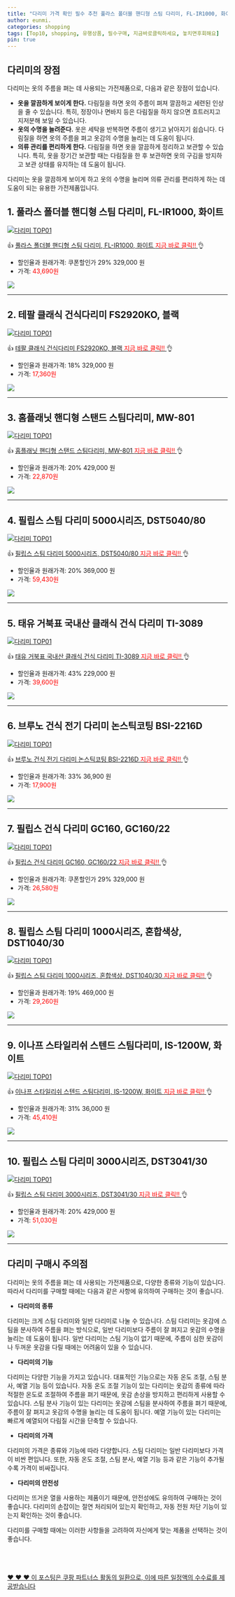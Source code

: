 ```yaml
---
title: "다리미 가격 확인 필수 추천 풀라스 폴더블 핸디형 스팀 다리미, FL-IR1000, 화이트 비교 장점 구매가이드"
author: eunmi.
categories: shopping
tags: [Top10, shopping, 유행상품, 필수구매, 지금바로클릭하세요, 놓치면후회해요]
pin: true
---
```

## 다리미의 장점

다리미는 옷의 주름을 펴는 데 사용되는 가전제품으로, 다음과 같은 장점이 있습니다.

* **옷을 깔끔하게 보이게 한다.** 다림질을 하면 옷의 주름이 펴져 깔끔하고 세련된 인상을 줄 수 있습니다. 특히, 정장이나 면바지 등은 다림질을 하지 않으면 흐트러지고 지저분해 보일 수 있습니다.
* **옷의 수명을 늘려준다.** 옷은 세탁을 반복하면 주름이 생기고 낡아지기 쉽습니다. 다림질을 하면 옷의 주름을 펴고 옷감의 수명을 늘리는 데 도움이 됩니다.
* **의류 관리를 편리하게 한다.** 다림질을 하면 옷을 깔끔하게 정리하고 보관할 수 있습니다. 특히, 옷을 장기간 보관할 때는 다림질을 한 후 보관하면 옷의 구김을 방지하고 보관 상태를 유지하는 데 도움이 됩니다.

다리미는 옷을 깔끔하게 보이게 하고 옷의 수명을 늘리며 의류 관리를 편리하게 하는 데 도움이 되는 유용한 가전제품입니다.

   

## 1. 풀라스 폴더블 핸디형 스팀 다리미, FL-IR1000, 화이트

[![다리미 TOP01](https://thumbnail6.coupangcdn.com/thumbnails/remote/230x230ex/image/vendor_inventory/e771/5b72c882e58d91f4e59ba44159cd761064dee1cc63f09d8a023fa856fbca.jpg)](https://link.coupang.com/re/AFFSDP?lptag=AF3617701&subid=GithubCoopas&pageKey=6723836766&traceid=V0-153&itemId=15644742648&vendorItemId=83139982036)


👍 [풀라스 폴더블 핸디형 스팀 다리미, FL-IR1000, 화이트 <font color=red> 지금 바로 클릭!! </font> ](https://link.coupang.com/re/AFFSDP?lptag=AF3617701&subid=GithubCoopas&pageKey=6723836766&traceid=V0-153&itemId=15644742648&vendorItemId=83139982036) 👌 


- 할인율과 원래가격: 쿠폰할인가 29%  329,000   원
- 가격: <span style='color:red'>43,690원</span>

[![](/discount_price.png)](https://link.coupang.com/re/AFFSDP?lptag=AF3617701&subid=GithubCoopas&pageKey=6723836766&traceid=V0-153&itemId=15644742648&vendorItemId=83139982036)

---


   

## 2. 테팔 클래식 건식다리미 FS2920KO, 블랙

[![다리미 TOP01](https://thumbnail6.coupangcdn.com/thumbnails/remote/230x230ex/image/retail/images/2017/04/11/12/5/e1ce432c-774a-4203-ac03-fc3d43165854.jpg)](https://link.coupang.com/re/AFFSDP?lptag=AF3617701&subid=GithubCoopas&pageKey=6843605289&traceid=V0-153&itemId=16280454249&vendorItemId=3124938690)


👍 [테팔 클래식 건식다리미 FS2920KO, 블랙 <font color=red> 지금 바로 클릭!! </font> ](https://link.coupang.com/re/AFFSDP?lptag=AF3617701&subid=GithubCoopas&pageKey=6843605289&traceid=V0-153&itemId=16280454249&vendorItemId=3124938690) 👌 


- 할인율과 원래가격: 18%  329,000   원
- 가격: <span style='color:red'>17,360원</span>

[![](/discount_price.png)](https://link.coupang.com/re/AFFSDP?lptag=AF3617701&subid=GithubCoopas&pageKey=6843605289&traceid=V0-153&itemId=16280454249&vendorItemId=3124938690)

---


   

## 3. 홈플래닛 핸디형 스탠드 스팀다리미, MW-801

[![다리미 TOP01](https://thumbnail6.coupangcdn.com/thumbnails/remote/230x230ex/image/retail/images/1055979437804-e0f401c0-510a-4275-bcc1-50b41e7c039c.jpg)](https://link.coupang.com/re/AFFSDP?lptag=AF3617701&subid=GithubCoopas&pageKey=310080038&traceid=V0-153&itemId=977484067&vendorItemId=5392665218)


👍 [홈플래닛 핸디형 스탠드 스팀다리미, MW-801 <font color=red> 지금 바로 클릭!! </font> ](https://link.coupang.com/re/AFFSDP?lptag=AF3617701&subid=GithubCoopas&pageKey=310080038&traceid=V0-153&itemId=977484067&vendorItemId=5392665218) 👌 


- 할인율과 원래가격: 20%  429,000   원
- 가격: <span style='color:red'>22,870원</span>

[![](/discount_price.png)](https://link.coupang.com/re/AFFSDP?lptag=AF3617701&subid=GithubCoopas&pageKey=310080038&traceid=V0-153&itemId=977484067&vendorItemId=5392665218)

---


   

## 4. 필립스 스팀 다리미 5000시리즈, DST5040/80

[![다리미 TOP01](https://thumbnail7.coupangcdn.com/thumbnails/remote/230x230ex/image/retail/images/1237187685480880-b707c146-2530-4ebb-a606-652e7bd446d6.jpg)](https://link.coupang.com/re/AFFSDP?lptag=AF3617701&subid=GithubCoopas&pageKey=6147250608&traceid=V0-153&itemId=11838814845&vendorItemId=79112171020)


👍 [필립스 스팀 다리미 5000시리즈, DST5040/80 <font color=red> 지금 바로 클릭!! </font> ](https://link.coupang.com/re/AFFSDP?lptag=AF3617701&subid=GithubCoopas&pageKey=6147250608&traceid=V0-153&itemId=11838814845&vendorItemId=79112171020) 👌 


- 할인율과 원래가격: 20%  369,000   원
- 가격: <span style='color:red'>59,430원</span>

[![](/discount_price.png)](https://link.coupang.com/re/AFFSDP?lptag=AF3617701&subid=GithubCoopas&pageKey=6147250608&traceid=V0-153&itemId=11838814845&vendorItemId=79112171020)

---


   

## 5. 태유 거북표 국내산 클래식 건식 다리미 TI-3089

[![다리미 TOP01](https://thumbnail6.coupangcdn.com/thumbnails/remote/230x230ex/image/vendor_inventory/2ba7/1bc1dde665ce55c86fcae65fa97d044cf2d2b0c5260d8745dbec991efaba.jpg)](https://link.coupang.com/re/AFFSDP?lptag=AF3617701&subid=GithubCoopas&pageKey=7227315627&traceid=V0-153&itemId=18330299420&vendorItemId=81707355445)


👍 [태유 거북표 국내산 클래식 건식 다리미 TI-3089 <font color=red> 지금 바로 클릭!! </font> ](https://link.coupang.com/re/AFFSDP?lptag=AF3617701&subid=GithubCoopas&pageKey=7227315627&traceid=V0-153&itemId=18330299420&vendorItemId=81707355445) 👌 


- 할인율과 원래가격: 43%  229,000   원
- 가격: <span style='color:red'>39,600원</span>

[![](/discount_price.png)](https://link.coupang.com/re/AFFSDP?lptag=AF3617701&subid=GithubCoopas&pageKey=7227315627&traceid=V0-153&itemId=18330299420&vendorItemId=81707355445)

---


   

## 6. 브루노 건식 전기 다리미 논스틱코팅 BSI-2216D

[![다리미 TOP01](https://thumbnail10.coupangcdn.com/thumbnails/remote/230x230ex/image/retail/images/2351589237784834-acc63f9a-3a28-4832-bfa3-00e7cf144d73.jpg)](https://link.coupang.com/re/AFFSDP?lptag=AF3617701&subid=GithubCoopas&pageKey=6899275657&traceid=V0-153&itemId=16588372423&vendorItemId=83773510206)


👍 [브루노 건식 전기 다리미 논스틱코팅 BSI-2216D <font color=red> 지금 바로 클릭!! </font> ](https://link.coupang.com/re/AFFSDP?lptag=AF3617701&subid=GithubCoopas&pageKey=6899275657&traceid=V0-153&itemId=16588372423&vendorItemId=83773510206) 👌 


- 할인율과 원래가격: 33%  36,900   원
- 가격: <span style='color:red'>17,900원</span>

[![](/discount_price.png)](https://link.coupang.com/re/AFFSDP?lptag=AF3617701&subid=GithubCoopas&pageKey=6899275657&traceid=V0-153&itemId=16588372423&vendorItemId=83773510206)

---


   

## 7. 필립스 건식 다리미 GC160, GC160/22

[![다리미 TOP01](https://thumbnail6.coupangcdn.com/thumbnails/remote/230x230ex/image/retail/images/1050298822603483-41bc4417-ff14-4327-9c30-e0988f8c1839.jpg)](https://link.coupang.com/re/AFFSDP?lptag=AF3617701&subid=GithubCoopas&pageKey=6487210688&traceid=V0-153&itemId=14226042413&vendorItemId=3006124168)


👍 [필립스 건식 다리미 GC160, GC160/22 <font color=red> 지금 바로 클릭!! </font> ](https://link.coupang.com/re/AFFSDP?lptag=AF3617701&subid=GithubCoopas&pageKey=6487210688&traceid=V0-153&itemId=14226042413&vendorItemId=3006124168) 👌 


- 할인율과 원래가격: 쿠폰할인가 29%  329,000   원
- 가격: <span style='color:red'>26,580원</span>

[![](/discount_price.png)](https://link.coupang.com/re/AFFSDP?lptag=AF3617701&subid=GithubCoopas&pageKey=6487210688&traceid=V0-153&itemId=14226042413&vendorItemId=3006124168)

---


   

## 8. 필립스 스팀 다리미 1000시리즈, 혼합색상, DST1040/30

[![다리미 TOP01](https://thumbnail10.coupangcdn.com/thumbnails/remote/230x230ex/image/retail/images/2787073572509154-1746db7e-a778-410a-a4d8-a605a2547db3.png)](https://link.coupang.com/re/AFFSDP?lptag=AF3617701&subid=GithubCoopas&pageKey=7351060844&traceid=V0-153&itemId=18916598311&vendorItemId=86043823961)


👍 [필립스 스팀 다리미 1000시리즈, 혼합색상, DST1040/30 <font color=red> 지금 바로 클릭!! </font> ](https://link.coupang.com/re/AFFSDP?lptag=AF3617701&subid=GithubCoopas&pageKey=7351060844&traceid=V0-153&itemId=18916598311&vendorItemId=86043823961) 👌 


- 할인율과 원래가격: 19%  469,000   원
- 가격: <span style='color:red'>29,260원</span>

[![](/discount_price.png)](https://link.coupang.com/re/AFFSDP?lptag=AF3617701&subid=GithubCoopas&pageKey=7351060844&traceid=V0-153&itemId=18916598311&vendorItemId=86043823961)

---


   

## 9. 이나프 스타일리쉬 스텐드 스팀다리미, IS-1200W, 화이트

[![다리미 TOP01](https://thumbnail10.coupangcdn.com/thumbnails/remote/230x230ex/image/retail/images/2020/11/10/13/9/ca7c971d-85f3-4c4a-85bd-3e601b4b07a3.jpg)](https://link.coupang.com/re/AFFSDP?lptag=AF3617701&subid=GithubCoopas&pageKey=2379357651&traceid=V0-153&itemId=4148823404&vendorItemId=72132719587)


👍 [이나프 스타일리쉬 스텐드 스팀다리미, IS-1200W, 화이트 <font color=red> 지금 바로 클릭!! </font> ](https://link.coupang.com/re/AFFSDP?lptag=AF3617701&subid=GithubCoopas&pageKey=2379357651&traceid=V0-153&itemId=4148823404&vendorItemId=72132719587) 👌 


- 할인율과 원래가격: 31%  36,000   원
- 가격: <span style='color:red'>45,410원</span>

[![](/discount_price.png)](https://link.coupang.com/re/AFFSDP?lptag=AF3617701&subid=GithubCoopas&pageKey=2379357651&traceid=V0-153&itemId=4148823404&vendorItemId=72132719587)

---


   

## 10. 필립스 스팀 다리미 3000시리즈, DST3041/30

[![다리미 TOP01](https://thumbnail8.coupangcdn.com/thumbnails/remote/230x230ex/image/retail/images/2366221397082357-d192f834-d6ec-4750-931f-b5af848b8b1d.jpg)](https://link.coupang.com/re/AFFSDP?lptag=AF3617701&subid=GithubCoopas&pageKey=6148395359&traceid=V0-153&itemId=11849995749&vendorItemId=79123293685)


👍 [필립스 스팀 다리미 3000시리즈, DST3041/30 <font color=red> 지금 바로 클릭!! </font> ](https://link.coupang.com/re/AFFSDP?lptag=AF3617701&subid=GithubCoopas&pageKey=6148395359&traceid=V0-153&itemId=11849995749&vendorItemId=79123293685) 👌 


- 할인율과 원래가격: 20%  429,000   원
- 가격: <span style='color:red'>51,030원</span>

[![](/discount_price.png)](https://link.coupang.com/re/AFFSDP?lptag=AF3617701&subid=GithubCoopas&pageKey=6148395359&traceid=V0-153&itemId=11849995749&vendorItemId=79123293685)

---
## 다리미 구매시 주의점

다리미는 옷의 주름을 펴는 데 사용되는 가전제품으로, 다양한 종류와 기능이 있습니다. 따라서 다리미를 구매할 때에는 다음과 같은 사항에 유의하여 구매하는 것이 좋습니다.

* **다리미의 종류**

다리미는 크게 스팀 다리미와 일반 다리미로 나눌 수 있습니다. 스팀 다리미는 옷감에 스팀을 분사하여 주름을 펴는 방식으로, 일반 다리미보다 주름이 잘 펴지고 옷감의 수명을 늘리는 데 도움이 됩니다. 일반 다리미는 스팀 기능이 없기 때문에, 주름이 심한 옷감이나 두꺼운 옷감을 다릴 때에는 어려움이 있을 수 있습니다.

* **다리미의 기능**

다리미는 다양한 기능을 가지고 있습니다. 대표적인 기능으로는 자동 온도 조절, 스팀 분사, 예열 기능 등이 있습니다. 자동 온도 조절 기능이 있는 다리미는 옷감의 종류에 따라 적절한 온도로 조절하여 주름을 펴기 때문에, 옷감 손상을 방지하고 편리하게 사용할 수 있습니다. 스팀 분사 기능이 있는 다리미는 옷감에 스팀을 분사하여 주름을 펴기 때문에, 주름이 잘 펴지고 옷감의 수명을 늘리는 데 도움이 됩니다. 예열 기능이 있는 다리미는 빠르게 예열되어 다림질 시간을 단축할 수 있습니다.

* **다리미의 가격**

다리미의 가격은 종류와 기능에 따라 다양합니다. 스팀 다리미는 일반 다리미보다 가격이 비싼 편입니다. 또한, 자동 온도 조절, 스팀 분사, 예열 기능 등과 같은 기능이 추가될수록 가격이 비싸집니다.

* **다리미의 안전성**

다리미는 뜨거운 열을 사용하는 제품이기 때문에, 안전성에도 유의하여 구매하는 것이 좋습니다. 다리미의 손잡이는 절연 처리되어 있는지 확인하고, 자동 전원 차단 기능이 있는지 확인하는 것이 좋습니다.

다리미를 구매할 때에는 이러한 사항들을 고려하여 자신에게 맞는 제품을 선택하는 것이 좋습니다.<br><br><br><br><br> [ ❤ ❤ ❤ 이 포스팅은 쿠팡 파트너스 활동의 일환으로, 이에 따른 일정액의 수수료를 제공받습니다](https://link.coupang.com/a/bcEFyh)
